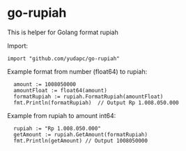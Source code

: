 # go-rupiah
This is helper for Golang format rupiah

Import:

```
import "github.com/yudapc/go-rupiah"
```

Example format from number (float64) to rupiah:

```
  amount := 1008050000
  amountFloat := float64(amount)
  formatRupiah := rupiah.FormatRupiah(amountFloat)
  fmt.Println(formatRupiah)  // Output Rp 1.008.050.000
```

Example from rupiah to amount int64:

```
  rupiah := "Rp 1.008.050.000"
  getAmount := rupiah.GetAmount(formatRupiah)
  fmt.Println(getAmount) // Output 1008050000
```
